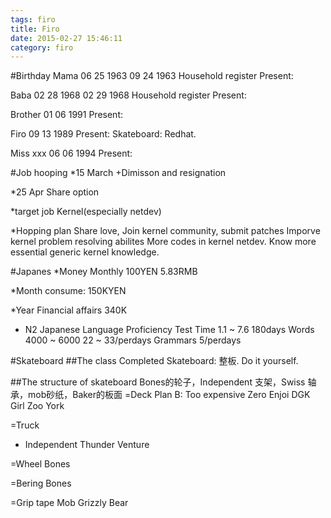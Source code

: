 ```yaml
---
tags: firo
title: Firo
date: 2015-02-27 15:46:11
category: firo
---
```


#Birthday
Mama
06 25 1963
09 24 1963 Household register
Present:

Baba
02 28 1968
02 29 1968 Household register
Present:

Brother
01 06 1991
Present:

Firo
09 13 1989
Present: Skateboard: Redhat.

Miss xxx
06 06 1994
Present:

#Job hooping
*15 March +Dimisson and resignation

*25 Apr Share option

*target job
Kernel(especially netdev)

*Hopping plan
Share love, Join kernel community, submit patches
Imporve kernel problem resolving abilites
More codes in kernel netdev.
Know more essential generic kernel knowledge.

#Japanes
*Money Monthly
100YEN			5.83RMB

*Month consume:
150KYEN

*Year Financial affairs
340K

* N2 Japanese Language Proficiency Test
Time 1.1 ~ 7.6				180days
Words 4000 ~ 6000			22 ~ 33/perdays
Grammars					5/perdays

#Skateboard
##The class
Completed Skateboard: 整板.
Do it yourself.


##The structure of skateboard
Bones的轮子，Independent 支架，Swiss 轴承，mob砂纸，Baker的板面
=Deck
Plan B: Too expensive
Zero
Enjoi
DGK
Girl
Zoo York

=Truck
* Independent 
Thunder
Venture

=Wheel
Bones

=Bering
Bones

=Grip tape
Mob
Grizzly Bear

